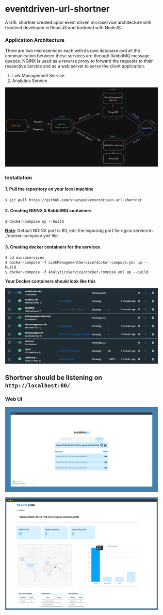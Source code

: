 # eventdriven-url-shortner
A URL shortner created upon event driven microservice architecture with frontend developed in ReactJS and backend with NodeJS.

### Application Architecture
There are two microservices each with its own database and all the communication between these services are through RabbitMQ message queues. NGINX is used as a reverse proxy to forward the requests to their respective service and as a web server to serve the client application.

1. Link Management Service
2. Analytics Service

![diagram](diagram.png)

### Installation

#### 1. Pull the repository on your local machine

```
$ git pull https://github.com/shazsyed/eventdriven-url-shortner
```

#### 2. Creating NGINX & RabbitMQ containers

```
$ docker-compose up --build
```

<ins>**Note**</ins>: Default NGINX port is 80, edit the exposing port for nginx service in ./docker-compose.yml file.

#### 3. Creating docker containers for the services

```
$ cd microservices
$ docker-compose -f LinkManagementService/docker-compose.yml up --build
$ docker-compose -f AnalyticsService/docker-compose.yml up --build
```

**Your Docker containers should look like this**

![containers](containers.png)

## Shortner should be listening on `http://localhost:80/`

### Web UI

![home](home.png)

![track](track.png)
